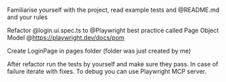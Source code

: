 Familiarise yourself with the project, read example tests and @README.md and your rules

Refactor @login.ui.spec.ts to @Playwright best practice called Page Object Model
@https://playwright.dev/docs/pom 

Create LoginPage in pages folder (folder was just created by me)

After refactor run the tests by yourself and make sure they pass. In case of failure iterate with fixes. To debug you can use Playwright MCP server.